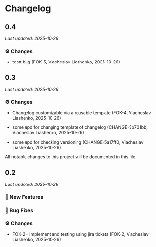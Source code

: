 # Changelog

## 0.4
_Last updated: 2025-10-26_


<!-- section:feature -->

<!-- /section:feature -->


<!-- section:fix -->

<!-- /section:fix -->


<!-- section:change -->
### ⚙️ Changes


- testt bug (FOK-5, Viacheslav Liashenko, 2025-10-26)



<!-- /section:change -->

## 0.3
_Last updated: 2025-10-26_


<!-- section:feature -->

<!-- /section:feature -->


<!-- section:fix -->

<!-- /section:fix -->


<!-- section:change -->
### ⚙️ Changes


- Changelog customizable via a reusable template (FOK-4, Viacheslav Liashenko, 2025-10-26)

- some upd for changing template of changelog (CHANGE-5b701bb, Viacheslav Liashenko, 2025-10-26)

- some upd for checking versioning (CHANGE-5a17ff0, Viacheslav Liashenko, 2025-10-26)

All notable changes to this project will be documented in this file.



<!-- /section:change -->

## 0.2
_Last updated: 2025-10-26_

### 🧩 New Features

### 🐛 Bug Fixes

### ⚙️ Changes
- FOK-2 - Implement and testing using jira tickets (FOK-2, Viacheslav Liashenko, 2025-10-26)